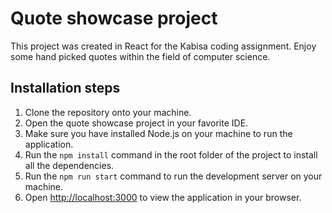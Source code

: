 # Quote showcase project

This project was created in React for the Kabisa coding assignment.
Enjoy some hand picked quotes within the field of computer science. 

## Installation steps

1. Clone the repository onto your machine.
2. Open the quote showcase project in your favorite IDE.
3. Make sure you have installed Node.js on your machine to run the application.
4. Run the `npm install` command in the root folder of the project to install all the dependencies.
5. Run the `npm run start` command to run the development server on your machine.
6. Open [http://localhost:3000](http://localhost:3000) to view the application in your browser.

